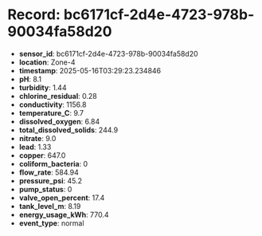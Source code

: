 # Record: bc6171cf-2d4e-4723-978b-90034fa58d20

- **sensor_id**: bc6171cf-2d4e-4723-978b-90034fa58d20
- **location**: Zone-4
- **timestamp**: 2025-05-16T03:29:23.234846
- **pH**: 8.1
- **turbidity**: 1.44
- **chlorine_residual**: 0.28
- **conductivity**: 1156.8
- **temperature_C**: 9.7
- **dissolved_oxygen**: 6.84
- **total_dissolved_solids**: 244.9
- **nitrate**: 9.0
- **lead**: 1.33
- **copper**: 647.0
- **coliform_bacteria**: 0
- **flow_rate**: 584.94
- **pressure_psi**: 45.2
- **pump_status**: 0
- **valve_open_percent**: 17.4
- **tank_level_m**: 8.19
- **energy_usage_kWh**: 770.4
- **event_type**: normal